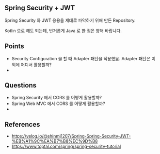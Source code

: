 ## Spring Security + JWT

Spring Security 와 JWT 응용을 제대로 파악하기 위해 만든 Repository.

Kotlin 으로 해도 되는데, 번거롭게 Java 로 한 점은 양해 바랍니다.

## Points

- Security Configuration 을 할 때 Adapter 패턴을 적용했음. Adapter 패턴은 이외에 어디서 활용할까?
- 

## Questions

- Spring Security 에서 CORS 를 어떻게 활용할까?
- Spring Web MVC 에서 CORS 를 어떻게 활용할까?
- 

## References

- https://velog.io/@shinmj1207/Spring-Spring-Security-JWT-%EB%A1%9C%EA%B7%B8%EC%9D%B8
- https://www.toptal.com/spring/spring-security-tutorial